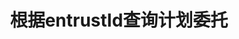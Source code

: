---
title: 根据entrustId查询计划委托
position_number: 5
type: get
description: /trade/entrust/plan-detail
parameters:
    -
        name: entrustId
        type: integer
        mandatory: true
        default: N/A
        description: 委托id
        ranges:
content_markdown: |-
                #### **限流规则**

                200/s/apikey
left_code_blocks:
    -
        code_block: "public void getMarketConfig() {\r\n\tString text = HttpUtil.get(URL + \"/data/api/v1/future-u/trade/getMarketConfig\");\r\n\tSystem.out.println(text);\r\n}"
        title: Java
        language: java
right_code_blocks:
    - code_block: |-
        {
         "msgInfo": {
            "code": "",
            "msg": ""
          },
          "msg": "",
          "data": {
            "closePosition": false, //是否触发全平
            "createdTime": 0, //创建时间
            "entrustId": 0, //委托id
            "entrustType": "", //委托类型
            "marketOrderLevel": 0, //市价最优档
            "orderSide": "", //买卖方向
            "ordinary": true,
            "origQty": 0, //数量（张）
            "positionSide": "", //持仓方向
            "price": 0, //订单价格
            "state": "", //订单状态 NOT_TRIGGERED：新建委托（未触发）；TRIGGERING：触发中；TRIGGERED：已触发；USER_REVOCATION：用户撤销；PLATFORM_REVOCATION：平台撤销（拒绝）；EXPIRED：已过期
            "stopPrice": 0, //触发价格
            "symbol": "", //交易对
            "timeInForce": "", //有效方式
            "triggerPriceType": "" //触发价格类型
          },
          "code": 200
        }
      title: Response
      language: json
---